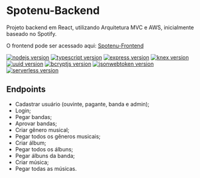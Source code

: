 # Spotenu-Backend

Projeto backend em React, utilizando Arquitetura MVC e AWS, inicialmente baseado no Spotify.

O frontend pode ser acessado aqui: [Spotenu-Frontend](https://github.com/gcas4/spotenu-frontend)

[![nodejs version](https://img.shields.io/static/v1?color=43853d&label=nodejs&message=12.15.0)](https://reactjs.org/) 
[![typescript version](https://img.shields.io/static/v1?color=3178c6&label=typescript&message=3.9.7)](https://www.typescriptlang.org/) 
[![express version](https://img.shields.io/static/v1?color=white&label=express&message=4.17.0)](https://expressjs.com/) 
[![knex version](https://img.shields.io/static/v1?color=orange&label=knex&message=0.21.4)](http://knexjs.org/) 
[![uuid version](https://img.shields.io/static/v1?color=green&label=uuid&message=8.3.0)](https://www.npmjs.com/package/uuid)
[![bcryptjs version](https://img.shields.io/static/v1?color=green&label=bcryptjs&message=2.4.3)](https://www.npmjs.com/package/bcryptjs)
[![jsonwebtoken version](https://img.shields.io/static/v1?color=green&label=jsonwebtoken&message=8.5.1)](https://www.npmjs.com/package/jsonwebtoken)
[![serverless version](https://img.shields.io/static/v1?color=fd5750&label=serverless&message=1.74.1)](https://www.serverless.com/framework/docs/providers/aws/events/http-api/)

## Endpoints

- Cadastrar usuário (ouvinte, pagante, banda e admin);
- Login;
- Pegar bandas;
- Aprovar bandas;
- Criar gênero musical;
- Pegar todos os gêneros musicais;
- Criar álbum;
- Pegar todos os álbuns;
- Pegar álbuns da banda;
- Criar música;
- Pegar todas as músicas.
